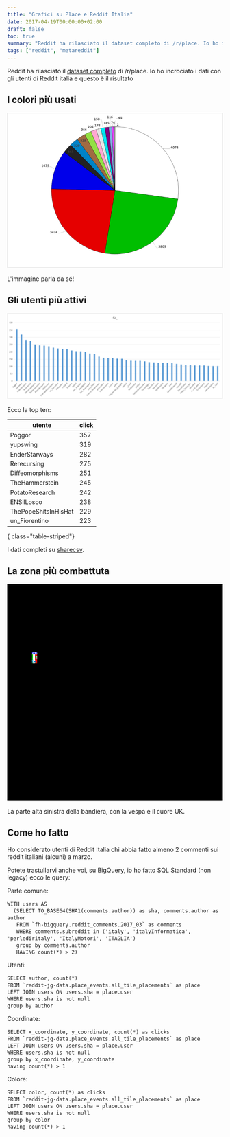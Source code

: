 ```yaml
---
title: "Grafici su Place e Reddit Italia"
date: 2017-04-19T00:00:00+02:00
draft: false
toc: true
summary: "Reddit ha rilasciato il dataset completo di /r/place. Io ho incrociato i dati con gli utenti di Reddit italia e questo è il risultato."
tags: ["reddit", "metareddit"]
---
```



Reddit ha rilasciato il [dataset completo](https://www.reddit.com/r/redditdata/comments/6640ru/place_datasets_april_fools_2017/) di /r/place. Io ho incrociato i dati con gli utenti di Reddit italia e questo è il risultato

## I colori più usati

![Grafico](colori.png)

L'immagine parla da sé!

## Gli utenti più attivi

![Grafico](utenti.png)

Ecco la top ten:

|utente|click|
|-------|-----|
|Poggor|357|
|yupswing|319|
|EnderStarways|282|
|Rerecursing|275|
|Diffeomorphisms|251|
|TheHammerstein|245|
|PotatoResearch|242|
|ENSilLosco|238|
|ThePopeShitsInHisHat|229|
|un_Fiorentino|223|
{ class="table-striped"} 

I dati completi su [sharecsv](http://www.sharecsv.com/s/04a27ec539dbcb17917258c5aecca94e/new%205.csv).


## La zona più combattuta

![Grafico](combattimenti.png)

La parte alta sinistra della bandiera, con la vespa e il cuore UK.

## Come ho fatto

Ho considerato utenti di Reddit Italia chi abbia fatto almeno 2 commenti sui reddit italiani (alcuni) a marzo.

Potete trastullarvi anche voi, su BigQuery, io ho fatto SQL Standard (non legacy) ecco le query:

Parte comune:

    WITH users AS
      (SELECT TO_BASE64(SHA1(comments.author)) as sha, comments.author as author
       FROM `fh-bigquery.reddit_comments.2017_03` as comments
       WHERE comments.subreddit in ('italy', 'italyInformatica', 'perlediritaly', 'ItalyMotori', 'ITAGLIA')
       group by comments.author
       HAVING count(*) > 2)

Utenti:

    SELECT author, count(*)
    FROM `reddit-jg-data.place_events.all_tile_placements` as place
    LEFT JOIN users ON users.sha = place.user
    WHERE users.sha is not null
    group by author    

Coordinate: 

    SELECT x_coordinate, y_coordinate, count(*) as clicks
    FROM `reddit-jg-data.place_events.all_tile_placements` as place
    LEFT JOIN users ON users.sha = place.user
    WHERE users.sha is not null
    group by x_coordinate, y_coordinate
    having count(*) > 1

Colore:

    SELECT color, count(*) as clicks
    FROM `reddit-jg-data.place_events.all_tile_placements` as place
    LEFT JOIN users ON users.sha = place.user
    WHERE users.sha is not null
    group by color
    having count(*) > 1
